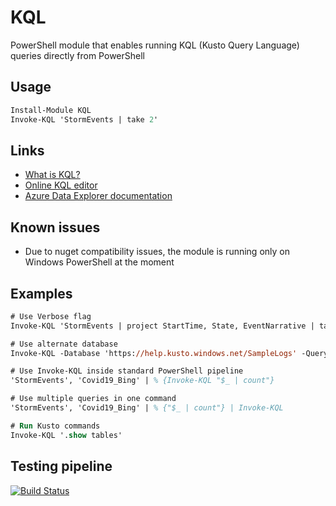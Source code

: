 # KQL

PowerShell module that enables running KQL (Kusto Query Language) queries directly from PowerShell

## Usage

```ps
Install-Module KQL
Invoke-KQL 'StormEvents | take 2'
```

## Links
- [What is KQL?](https://learn.microsoft.com/en-us/azure/data-explorer/kusto/query/)
- [Online KQL editor](https://dataexplorer.azure.com/clusters/help/databases/Samples?query=H4sIAAAAAAAAAwsuyS/KdS1LzSsp5uWqUShJzE5VMAIA/JK50hUAAAA=)
- [Azure Data Explorer documentation](https://learn.microsoft.com/en-us/azure/data-explorer/)

## Known issues
- Due to nuget compatibility issues, the module is running only on Windows PowerShell at the moment

## Examples

```ps
# Use Verbose flag
Invoke-KQL 'StormEvents | project StartTime, State, EventNarrative | take 5' -Verbose

# Use alternate database
Invoke-KQL -Database 'https://help.kusto.windows.net/SampleLogs' -Query 'RawSysLogs | summarize count() by name'

# Use Invoke-KQL inside standard PowerShell pipeline
'StormEvents', 'Covid19_Bing' | % {Invoke-KQL "$_ | count"}

# Use multiple queries in one command
'StormEvents', 'Covid19_Bing' | % {"$_ | count"} | Invoke-KQL

# Run Kusto commands
Invoke-KQL '.show tables'
```

## Testing pipeline

[![Build Status](https://dev.azure.com/iiric/PS1/_apis/build/status/iricigor.KQL?branchName=master)](https://dev.azure.com/iiric/PS1/_build/latest?definitionId=50&branchName=master)
